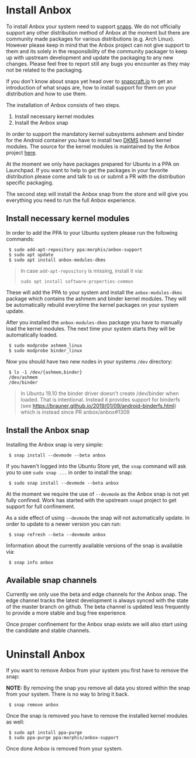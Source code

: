 # Install Anbox

To install Anbox your system need to support [snaps](https://snapcraft.io). We
do not officially support any other distribution method of Anbox at the moment
but there are community made packages for various distributions (e.g. Arch Linux).
However please keep in mind that the Anbox project can not give support to them
and its solely in the responsibility of the community packager to keep up with
upstream development and update the packaging to any new changes. Please feel
free to report still any bugs you encounter as they may not be related to the
packaging.

If you don't know about snaps yet head over to [snapcraft.io](https://snapcraft.io/)
to get an introduction of what snaps are, how to install support for them on your
distribution and how to use them.

The installation of Anbox consists of two steps.

 1. Install necessary kernel modules
 2. Install the Anbox snap

In order to support the mandatory kernel subsystems ashmem and binder for the
Android container you have to install two
[DKMS](https://en.wikipedia.org/wiki/Dynamic_Kernel_Module_Support)
based kernel modules. The source for the kernel modules is maintained by the
Anbox project [here](https://github.com/anbox/anbox-modules).

At the moment we only have packages prepared for Ubuntu in a PPA on Launchpad.
If you want to help to get the packages in your favorite distribution please
come and talk to us or submit a PR with the distribution specific packaging.

The second step will install the Anbox snap from the store and will give you
everything you need to run the full Anbox experience.

## Install necessary kernel modules

In order to add the PPA to your Ubuntu system please run the following commands:

```
 $ sudo add-apt-repository ppa:morphis/anbox-support
 $ sudo apt update
 $ sudo apt install anbox-modules-dkms
```
> In case `add-apt-repository` is missing, install it via:
> ```
> sudo apt install software-properties-common
> ```

These will add the PPA to your system and install the `anbox-modules-dkms`
package which contains the ashmem and binder kernel modules. They will be
automatically rebuild everytime the kernel packages on your system update.

After you installed the `anbox-modules-dkms` package you have to manually
load the kernel modules. The next time your system starts they will be
automatically loaded.

```
 $ sudo modprobe ashmem_linux
 $ sudo modprobe binder_linux
```

Now you should have two new nodes in your systems `/dev` directory:

```
 $ ls -1 /dev/{ashmem,binder}
 /dev/ashmem
 /dev/binder
```

> In Ubuntu 19.10 the binder driver doesn't create /dev/binder when loaded. That is intentional. 
> Instead it provides support for binderfs (see https://brauner.github.io/2019/01/09/android-binderfs.html) 
> which is instead since PR anbox/anbox#1309


## Install the Anbox snap

Installing the Anbox snap is very simple:

```
 $ snap install --devmode --beta anbox
```

If you haven't logged into the Ubuntu Store yet, the `snap` command will
ask you to use `sudo snap ...` in order to install the snap:

```
 $ sudo snap install --devmode --beta anbox
```

At the moment we require the use of `--devmode` as the Anbox snap is not
yet fully confined. Work has started with the upstream `snapd` project to
get support for full confinement.

As a side effect of using `--devmode` the snap will not automatically update.
In order to update to a newer version you can run:

```
 $ snap refresh --beta --devmode anbox
```

Information about the currently available versions of the snap is available
via:

```
 $ snap info anbox
```

## Available snap channels

Currently we only use the beta and edge channels for the Anbox snap. The edge
channel tracks the latest development is always synced with the state of the
master branch on github. The beta channel is updated less frequently to provide
a more stable and bug free experience.

Once proper confinement for the Anbox snap exists we will also start using the
candidate and stable channels.

# Uninstall Anbox

If you want to remove Anbox from your system you first have to remove the snap:

**NOTE:** By removing the snap you remove all data you stored within the snap
from your system. There is no way to bring it back.

```
 $ snap remove anbox
```

Once the snap is removed you have to remove the installed kernel modules as well:

```
 $ sudo apt install ppa-purge
 $ sudo ppa-purge ppa:morphis/anbox-support
```

Once done Anbox is removed from your system.
